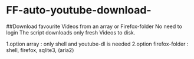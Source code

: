 # FF-auto-youtube-download-
##Download favourite Videos from an array or Firefox-folder
No need to login
The script downloads only fresh Videos to disk.

1.option array : only shell and youtube-dl is needed
2.option firefox-folder : shell, firefox, sqlite3, (aria2)



